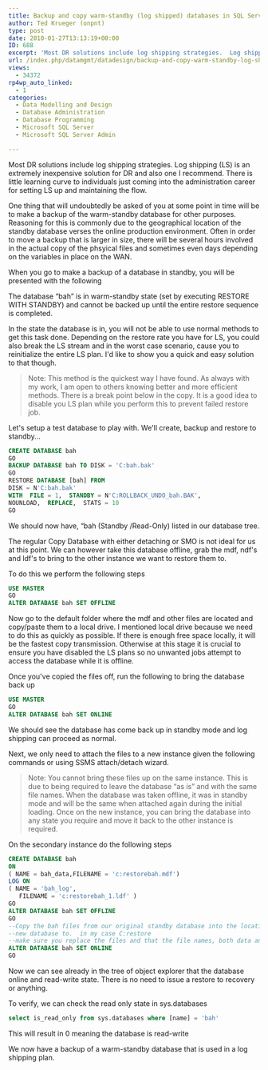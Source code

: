 ```yaml
---
title: Backup and copy warm-standby (log shipped) databases in SQL Server
author: Ted Krueger (onpnt)
type: post
date: 2010-01-27T13:13:19+00:00
ID: 688
excerpt: 'Most DR solutions include log shipping strategies.  Log shipping (LS) is an extremely inexpensive solution for DR and also one I recommend.  There is little learning curve to individuals just coming into the administration career for setting LS up and m&hellip;'
url: /index.php/datamgmt/datadesign/backup-and-copy-warm-standby-log-shipped/
views:
  - 34372
rp4wp_auto_linked:
  - 1
categories:
  - Data Modelling and Design
  - Database Administration
  - Database Programming
  - Microsoft SQL Server
  - Microsoft SQL Server Admin

---
```

Most DR solutions include log shipping strategies. Log shipping (LS) is an extremely inexpensive solution for DR and also one I recommend. There is little learning curve to individuals just coming into the administration career for setting LS up and maintaining the flow. 

One thing that will undoubtedly be asked of you at some point in time will be to make a backup of the warm-standby database for other purposes. Reasoning for this is commonly due to the geographical location of the standby database verses the online production environment. Often in order to move a backup that is larger in size, there will be several hours involved in the actual copy of the phsyical files and sometimes even days depending on the variables in place on the WAN. 

When you go to make a backup of a database in standby, you will be presented with the following
  

  
<span class="MT_red">The database “bah” is in warm-standby state (set by executing RESTORE WITH STANDBY) and cannot be backed up until the entire restore sequence is completed.</span>
  

  
In the state the database is in, you will not be able to use normal methods to get this task done. Depending on the restore rate you have for LS, you could also break the LS stream and in the worst case scenario, cause you to reinitialize the entire LS plan. I'd like to show you a quick and easy solution to that though. 

> Note: This method is the quickest way I have found. As always with my work, I am open to others knowing better and more efficient methods. There is a break point below in the copy. It is a good idea to disable you LS plan while you perform this to prevent failed restore job. 

Let's setup a test database to play with. We'll create, backup and restore to standby...
  


```sql
CREATE DATABASE bah
GO
BACKUP DATABASE bah TO DISK = 'C:bah.bak'
GO
RESTORE DATABASE [bah] FROM  
DISK = N'C:bah.bak' 
WITH  FILE = 1,  STANDBY = N'C:ROLLBACK_UNDO_bah.BAK',  
NOUNLOAD,  REPLACE,  STATS = 10
GO
```

We should now have, “bah (Standby /Read-Only) listed in our database tree.

The regular Copy Database with either detaching or SMO is not ideal for us at this point. We can however take this database offline, grab the mdf, ndf's and ldf's to bring to the other instance we want to restore them to. 

To do this we perform the following steps
  


```sql
USE MASTER
GO
ALTER DATABASE bah SET OFFLINE
```

Now go to the default folder where the mdf and other files are located and copy/paste them to a local drive. I mentioned local drive because we need to do this as quickly as possible. If there is enough free space locally, it will be the fastest copy transmission. Otherwise at this stage it is crucial to ensure you have disabled the LS plans so no unwanted jobs attempt to access the database while it is offline. 

Once you've copied the files off, run the following to bring the database back up

```sql
USE MASTER
GO
ALTER DATABASE bah SET ONLINE
```

We should see the database has come back up in standby mode and log shipping can proceed as normal.

Next, we only need to attach the files to a new instance given the following commands or using SSMS attach/detach wizard. 

> Note: You cannot bring these files up on the same instance. This is due to being required to leave the database “as is” and with the same file names. When the database was taken offline, it was in standby mode and will be the same when attached again during the initial loading. Once on the new instance, you can bring the database into any state you require and move it back to the other instance is required.

On the secondary instance do the following steps

```sql
CREATE DATABASE bah
ON 
( NAME = bah_data,FILENAME = 'c:restorebah.mdf')
LOG ON
( NAME = 'bah_log',
   FILENAME = 'c:restorebah_1.ldf' )
GO
ALTER DATABASE bah SET OFFLINE
GO
--Copy the bah files from our original standby database into the location you just created the 
--new database to.  in my case C:restore 
--make sure you replace the files and that the file names, both data and logs are identical to the original
ALTER DATABASE bah SET ONLINE
GO
```

Now we can see already in the tree of object explorer that the database online and read-write state. There is no need to issue a restore to recovery or anything. 

To verify, we can check the read only state in sys.databases

```sql
select is_read_only from sys.databases where [name] = 'bah'
```

This will result in 0 meaning the database is read-write 

We now have a backup of a warm-standby database that is used in a log shipping plan.